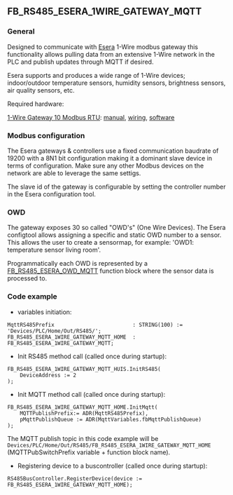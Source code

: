 ## FB_RS485_ESERA_1WIRE_GATEWAY_MQTT

### **General**
Designed to communicate with [Esera](https://esera.de/) 1-Wire modbus gateway this functionality allows pulling data from an extensive 1-Wire network in the PLC and publish updates through MQTT if desired.

Esera supports and produces a wide range of 1-Wire devices; indoor/outdoor temperature sensors, humidity sensors, brightness sensors, air quality sensors, etc.

Required hardware:

[1-Wire Gateway 10 Modbus RTU](https://esera.de/shop/en/Service-Support/1-Wire-Basics/1-Wire-building-blocks/414/1-Wire-Gateway-10-Modbus-RTU): [manual](../RS485/datasheets/Esera_ModbusGateway10_Manual.pdf), [wiring](../RS485/datasheets/Esera_ModbusGateway10_Wiring.pdf), [software](https://download.esera.de/download/technical/config%20tool%203)

### **Modbus configuration**
The Esera gateways & controllers use a fixed communication baudrate of 19200 with a 8N1 bit configuration making it a dominant slave device in terms of configuration. Make sure any other Modbus devices on the network are able to leverage the same settigs.

The slave id of the gateway is configurable by setting the controller number in the Esera configuration tool.

### **OWD**
The gateway exposes 30 so called "OWD's" (One Wire Devices). The Esera configtool allows assigning a specific and static OWD number to a sensor. This allows the user to create a sensormap, for example: 'OWD1: temperature sensor living room'.

Programmatically each OWD is represented by a [FB_RS485_ESERA_OWD_MQTT](FB_RS485_ESERA_OWD_MQTT.md) function block where the sensor data is processed to.

### **Code example**

- variables initiation:
```
MqttRS485Prefix							: STRING(100) := 'Devices/PLC/Home/Out/RS485/';	
FB_RS485_ESERA_1WIRE_GATEWAY_MQTT_HOME	: FB_RS485_ESERA_1WIRE_GATEWAY_MQTT;
```

- Init RS485 method call (called once during startup):
```
FB_RS485_ESERA_1WIRE_GATEWAY_MQTT_HUIS.InitRS485(
	DeviceAddress := 2
);
```

- Init MQTT method call (called once during startup):
```
FB_RS485_ESERA_1WIRE_GATEWAY_MQTT_HOME.InitMqtt(
	MQTTPublishPrefix:= ADR(MqttRS485Prefix),	
	pMqttPublishQueue := ADR(MqttVariables.fbMqttPublishQueue)
);
```
The MQTT publish topic in this code example will be `Devices/PLC/Home/Out/RS485/FB_RS485_ESERA_1WIRE_GATEWAY_MQTT_HOME` (MQTTPubSwitchPrefix variable + function block name).

- Registering device to a buscontroller (called once during startup):
```
RS485BusController.RegisterDevice(device := FB_RS485_ESERA_1WIRE_GATEWAY_MQTT_HOME);
```
